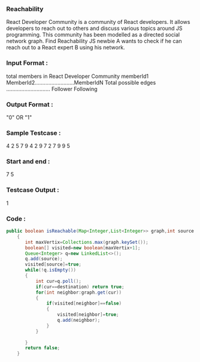 ### Reachability
React Developer Community is a community of React developers. It allows developers to reach
out to others and discuss various topics around JS programming. This community has been
modelled as a directed social network graph.
Find Reachability
JS newbie A wants to check if he can reach out to a React expert B using his network.
### Input Format :
total members in React Developer Community
memberId1
MemberId2..........................MemberIdN
Total possible edges
.............................
Follower
Following
### Output Format :
"0" OR "1"
### Sample Testcase :
4
2
5
7
9
4
2 9
7 2
7 9
9 5
### Start and end :
7 5
### Testcase Output :
1
### Code :
``` java
public boolean isReachable(Map<Integer,List<Integer>> graph,int source ,int destination)
    {
       int maxVertix=Collections.max(graph.keySet());
       boolean[] visited=new boolean[maxVertix+1];
       Queue<Integer> q=new LinkedList<>();
       q.add(source);
       visited[source]=true;
       while(!q.isEmpty())
       {
           int cur=q.poll();
           if(cur==destination) return true;
           for(int neighbor:graph.get(cur))
           {
               if(visited[neighbor]==false)
               {
                   visited[neighbor]=true;
                   q.add(neighbor);
               }
           }
           
       }
       return false;
    }
```